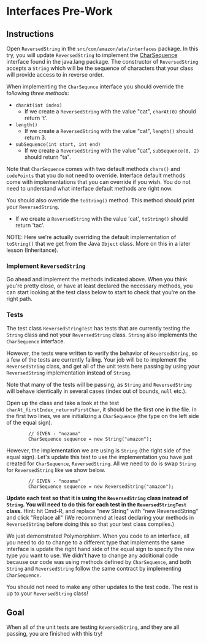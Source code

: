 # Interfaces Pre-Work


## Instructions
Open `ReversedString` in the `src/com/amazon/ata/interfaces` package. In this try, you will update
`ReversedString` to implement the [CharSequence](https://docs.oracle.com/javase/8/docs/api/java/lang/CharSequence.html)
interface found in the java.lang package. The constructor of `ReversedString` accepts a `String` which will
be the sequence of characters that your class will provide access to in reverse order.

When implementing the `CharSequnce` interface you should override the fo*llowing three method*s:
- `charAt(int index)`
  - If we create a `ReversedString` with the value "cat", `charAt(0)` should return 't'.
- `length()`
  - If we create a `ReversedString` with the value "cat", `length()` should return 3.
- `subSequence(int start, int end)`
  - If we create a `ReversedString` with the value "cat", `subSequence(0, 2)` should return "ta".

Note that `CharSequence` comes with two default methods `chars()` and `codePoints` that you do not need to override.
Interface default methods come with implementations that you can override if you wish. You do not need to understand
what interface default methods are right now.

You should also override the `toString()` method. This method should print your `ReversedString`.
  - If we create a `ReversedString` with the value 'cat', `toString()` should return 'tac'.

NOTE: Here we're actually overriding the default implementation of `toString()` that
we get from the Java `Object` class. More on this in a later lesson (Inheritance).

### Implement `ReversedString`

Go ahead and implement the methods indicated above. When you think you're pretty
close, or have at least declared the necessary methods, you can start looking
at the test class below to start to check that you're on the right path.

### Tests

The test class `ReversedStringTest` has tests that are currently testing the `String` class and not your
`ReversedString` class. `String` also implements the `CharSequence` interface.

However, the tests were written to verify the behavior of `ReversedString`,
so a few of the tests are currently failing. Your job will be to implement
the `ReversedString` class, and get all of the unit tests here passing
by using your `ReversedString` implementation instead of `String`.

Note that many of the tests will be passing, as `String` and `ReversedString`
will behave identically in several cases (index out of bounds, `null` etc.).

Open up the class and take a look at the test `charAt_firstIndex_returnsFirstChar`,
it should be the first one in the file. In the first two lines, we are
initializing a `CharSequence` (the type on the left side of the equal sign).
```
        // GIVEN - "nozama"
        CharSequence sequence = new String("amazon");
```
However, the implementation we are using is `String` (the right side of the equal sign). Let's update this test to use
the implementation you have just created for `CharSequence`, `ReversedString`. All we need to do is swap `String` for
`ReversedString` like we show below.
```
        // GIVEN - "nozama"
        CharSequence sequence = new ReversedString("amazon");
```

**Update each test so that it is using the `ReversedString` class instead of `String`.
You will need to do this for each test in the `ReversedStringTest` class.** Hint:
hit Cmd-R, and replace "new String" with "new ReversedString" and click "Replace all"
(We recommend at least declaring your methods in `ReversedString` before doing this
so that your test class compiles.)

We just demonstrated Polymorphism. When you code to an interface, all you need to do to change to a different type that
implements the same interface is update the right hand side of the equal sign to specify the new type you want to use.
We didn't have to change any additional code because our code was using methods defined by `CharSequence`, and both
`String` and `ReversedString` follow the same contract by implementing `CharSequence`.

You should not need to make any other updates to the test code. The rest is up to your
`ReversedString` class!

## Goal

When all of the unit tests are testing `ReversedString`, and they are all
passing, you are finished with this try!
